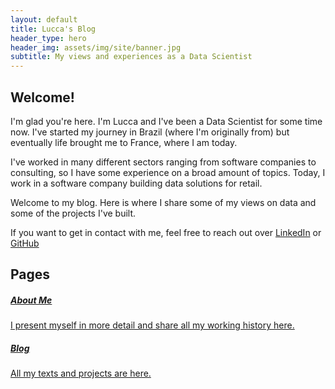 ```yaml
---
layout: default
title: Lucca's Blog
header_type: hero
header_img: assets/img/site/banner.jpg
subtitle: My views and experiences as a Data Scientist
---
```


## Welcome!

I'm glad you're here. I'm Lucca and I've been a Data Scientist for some time now. I've started my journey in Brazil (where I'm originally from) but eventually life brought me to France, where I am today.  

I've worked in many different sectors ranging from software companies to consulting, so I have some experience on a broad amount of topics. Today, I work in a software company building data solutions for retail.  

Welcome to my blog. Here is where I share some of my views on data and some of the projects I've built.  

If you want to get in contact with me, feel free to reach out over [LinkedIn](https://linkedin.com/in/luccabgomes) or [GitHub](https://github.com/bglucca)

## Pages

<div class="card-deck">

<div class="card">
<a href='/aboutme/'>
<div class="card-body">
<h5 class="card-title">About Me</h5>
    <p class="card-text">I present myself in more detail and share all my working history here.</p>
</div>
</a>
</div>



<div class="card">
<a href='/blog/'>
<div class="card-body">
<h5 class="card-title">Blog</h5>
    <p class="card-text">All my texts and projects are here.</p>
</div>
</a>
</div>
</div>
